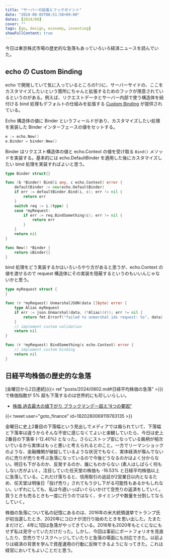 ```yaml
---
title: "サーバーの拡張とフックポイント"
date: "2024-08-05T08:51:58+09:00"
dates: [2024/08]
cover: ""
tags: [go, design, economy, investing]
showFullContent: true
---
```


今日は東京株式市場の歴史的な急落もあっていろいろ経済ニュースを読んでいた。

## echo の Custom Binding

echo で開発していて気に入っているところの1つに、サーバーサイドの、ここをカスタマイズしたいという箇所にちゃんと拡張するためのフックが用意されているというのがある。例えば、リクエストデータとサーバー内部で使う構造体を紐付ける bind 処理もデフォルトの仕組みを拡張する [Custom Binding](https://echo.labstack.com/docs/binding#custom-binding) が提供されている。

Echo 構造体の値に Binder というフィールドがあり、カスタマイズしたい処理を実装した Binder インターフェースの値をセットする。

```go
e := echo.New()
e.Binder = binder.New()
```

Binder はリクエスト構造体の値と echo.Context の値を受け取る `Bind()` メソッドを実装する。基本的には echo.DefaultBinder を適用した後にカスタマイズしたい bind 処理を実装すればよいと思う。

```go
type Binder struct{}

func (b *Binder) Bind(i any, c echo.Context) error {
	defaultBinder := new(echo.DefaultBinder)
	if err := defaultBinder.Bind(i, c); err != nil {
		return err
	}
	switch req := i.(type) {
	case *myRequest:
		if err := req.BindSomething(c); err != nil {
			return err
		}
	}
	return nil
}

func New() *Binder {
	return &Binder{}
}
```

bind 処理をどう実装するかはいろいろやり方があると思うが、echo.Context の値を渡せるので request 構造体にその実装を隠蔽するというのもいいんじゃないかと思う。

```go
type myRequest struct {
}

func (r *myRequest) UnmarshalJSON(data []byte) error {
	type Alias myRequest 
	if err := json.Unmarshal(data, (*Alias)(r)); err != nil {
		return fmt.Errorf("failed to unmarshal ids request: %s", data)
	}
    // implement custom validation
	return nil
}

func (r *myRequest) BindSomething(c echo.Context) error {
    // implement custom binding
    return nil
}
```

## 日経平均株価の歴史的な急落

[金曜日から2日連続]({{< ref "posts/2024/0802.md#日経平均株価の急落" >}}) で株価指数が 5% 超も下落するのは世界的にも珍しいらしい。

* [株価 過去最大の値下がり ブラックマンデー超え“4つの要因”](https://www3.nhk.or.jp/news/html/20240805/k10014537281000.html)

{{< tweet user="goto_finance" id=1820280069119783135 >}}

金曜日に史上2番目の下落幅という見出しでメディアでは煽られていて、下落幅と下落率は違うからそんな不安に感じなくてよいと楽観していたら、今日は史上2番目の下落率 (-12.40%) となった。さらにストップ安になっている銘柄が相次いでいるから実体はもっと悪いと考えられるとのこと。一方でリーマンショックのような、金融機関が破綻しているような状況でもなく、実体経済が傷んでないのに売りが売りを呼ぶ急落になっているので今後どうなるのかはよく分からない。明日も下がるのか、反発するのか、誰にもわからない (素人はしばらく何もしない方がよい) 。注目していた任天堂の株価も -16.53% と日経平均株価以上に急落している。これだけ落ちると、信用取引の追証が2営業日以内となるため、任天堂は明後日「投げ売り」されてもう少し下がる可能性もあるかもしれない。いずれにしても、私は今週いっぱいぐらいかけて空売りの返済をしていく。買うときも売るときも一度に行うのではなく、タイミングや数量を分割してならしていく。

株価の急落について私の記憶にあるのは、2016年の米大統領選挙でトランプ氏が初当選したとき、2020年にコロナが流行り始めたときを思い出した。たまたまだけど、4年に1回は急落がやってきている。2016年も2020年もとくになにもせず私は見守っていただけだった。しかし、今回は事前にポートフォリオを見直したり、空売りでリスクヘッジしていたりと急落の場面にも対応できた。以前よりは経済の背景を学んで資産運用の行動に反映できるようになってきた。これは経営においてもよいことだと思う。
